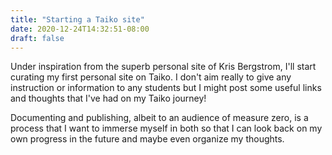 ```yaml
---
title: "Starting a Taiko site"
date: 2020-12-24T14:32:51-08:00
draft: false
---
```

Under inspiration from the superb personal site of Kris Bergstrom, I'll start curating my first personal site on Taiko.  I don't aim really to give any instruction or information to any students but I might post some useful links and thoughts that I've had on my Taiko journey!

Documenting and publishing, albeit to an audience of measure zero, is a process that I want to immerse myself in both so that I can look back on my own progress in the future and maybe even organize my thoughts.
